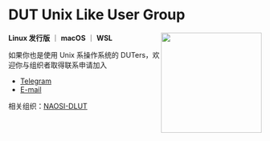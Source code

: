 # DUT Unix Like User Group

<a href="#"><img align="right" src="https://avatars.githubusercontent.com/u/112847387" width="200 " height="200" /></a>

**Linux 发行版** ｜ **macOS** ｜ **WSL**

如果你也是使用 Unix 系操作系统的 DUTers，欢迎你与组织者取得联系申请加入

* [Telegram](https://t.me/Augists)
* [E-mail](mailto:awzyc2010@163.com)

相关组织：[NAOSI-DLUT](https://github.com/NAOSI-DLUT)
